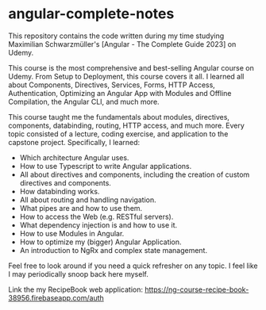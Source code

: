 # angular-complete-notes

This repository contains the code written during my time studying Maximilian Schwarzmüller's [Angular - The Complete Guide 2023] on Udemy.

This course is the most comprehensive and best-selling Angular course on Udemy.  From Setup to Deployment, this course covers it all.  I learned all about Components, Directives, Services, Forms, HTTP Access, Authentication, Optimizing an Angular App with Modules and Offline Compilation, the Angular CLI, and much more.

This course taught me the fundamentals about modules, directives, components, databinding, routing, HTTP access, and much more.  Every topic consisted of a lecture, coding exercise, and application to the capstone project.  Specifically, I learned:

* Which architecture Angular uses.
* How to use Typescript to write Angular applications.
* All about directives and components, including the creation of custom directives and components.
* How databinding works.
* All about routing and handling navigation.
* What pipes are and how to use them.
* How to access the Web (e.g. RESTful servers).
* What dependency injection is and how to use it.
* How to use Modules in Angular.
* How to optimize my (bigger) Angular Application.
* An introduction to NgRx and complex state management.

Feel free to look around if you need a quick refresher on any topic.  I feel like I may periodically snoop back here myself.

Link the my RecipeBook web application: https://ng-course-recipe-book-38956.firebaseapp.com/auth
